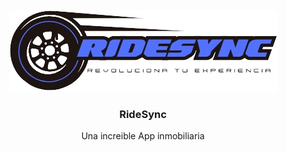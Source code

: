 <!-- PROJECT LOGO -->
<br />
<div align="center">
  <a href="https://github.com/ivannavvaz/RideSync">
    <img src="images/RideSyncLogo3.png">
  </a>

  <h3 align="center">RideSync</h3>

  <p align="center">
    Una increible App inmobiliaria
    <br />
  </p>
</div>
